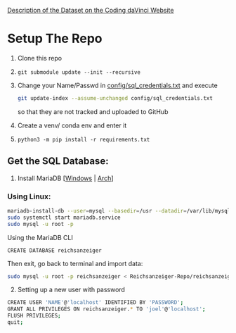 [Description of the Dataset on the Coding daVinci Website](https://codingdavinci.de/daten/deutscher-reichsanzeiger-und-preussischer-staatsanzeige)

# Setup The Repo
1. Clone this repo
2. 
    ```
    git submodule update --init --recursive
    ```
3. 
    Change your Name/Passwd in [config/sql_credentials.txt](config/sql_credentials.txt) and execute
    ``` bash
    git update-index --assume-unchanged config/sql_credentials.txt
    ```
    so that they are not tracked and uploaded to GitHub 


4. Create a venv/ conda env and enter it
5. 
    ```
    python3 -m pip install -r requirements.txt
    ```


## Get the SQL Database:
1. Install MariaDB \[[Windows](https://www.mariadbtutorial.com/getting-started/install-mariadb/) | [Arch](https://wiki.archlinux.org/title/MariaDB)\]

### Using Linux:
``` bash
mariadb-install-db --user=mysql --basedir=/usr --datadir=/var/lib/mysql
sudo systemctl start mariadb.service
sudo mysql -u root -p
```
Using the MariaDB CLI
```
CREATE DATABASE reichsanzeiger
``` 
Then exit, go back to terminal and import data:
``` bash
sudo mysql -u root -p reichsanzeiger < Reichsanzeiger-Repo/reichsanzeiger.sql
```
2. Setting up a new user with password
``` bash
CREATE USER 'NAME'@'localhost' IDENTIFIED BY 'PASSWORD';
GRANT ALL PRIVILEGES ON reichsanzeiger.* TO 'joel'@'localhost';
FLUSH PRIVILEGES;
quit;
```